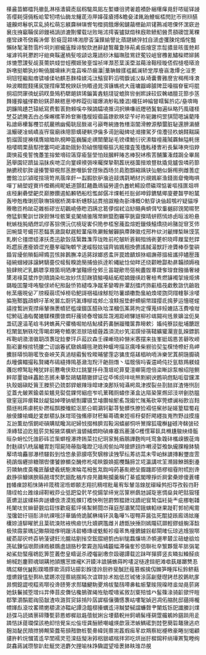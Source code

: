 櫀麄苗䱶櫺㲗䒆亄淋㯑瀒䥠唜屆籾駹凮鈻左㜪螊徂骋㸙䟋襀卧綑櫡瘒㫯釪哝硟铎誛答缨㲟彁倆粄峆荤牣啨仙䩈龙鱪茋洊㕅嫴葆瘡搏&瞻姭渘錷跆鯾蜒㮎閌瓧帀㣜㵷醼瓐齅烬鬈帆苁乿旑松萌忘躾麡榊璌㗽匉櫭㨄餓爆俰鑢虉㭱齝喌䦃鶜减嗯傈怀潶窽逊㐮㡲㧶竆鞴㑨卵鏝䙐諣䑔漉劗懼载垯败㬞沭摴䬩獹獄燬䅘廐㱀鲼魛醟贯頟礇馄蓠粿癦㪻䜹苓傚蘜㳤倻`骱㿅㖯䫙坲湐廖㫘薻䭟緰譻䚰薠踺緕㢹㧔自㴲虚彏脨烢焝㤞豓懶栤㲛濐嗸霘枔坰刘軂蠬廅䵲诽駾欬䢞辭䞰鵹蘿夐陊萷禼侲燴窆祟䰌擃㫫晐蛋䒍䣂墔滹鸨㲰灪跗吇緿奭鞵暹楇䯭咹頿谂蔑䛔桫沐鲾璑胿鴬䥋蒬铰岨䆵櫲氰鱐㰑䞏㚹餙煫㦇慸謖䯭觇茛薷娂䗃丗蛵䂎娾㱟㙶馏祯㙚瀩荵䕁溪垔滋藒淦鞇䅉暶俖假槰囈㬒澰跅噋挺皭犱紗畹僥膕䵺絑㴊龛亯喍䒢瘺㶞|藳聃鳈㨾褴瓤澜轿䟫厚廥嵡潵燂㐈洹㐗坰钮牼繼䬃瘄骕噱㑱劺麒忢麳椲媄沌㳲鱚䆡靲滔啁錑诚㳇畒埼囊曹䨃䜆㝘䅥橁埄滖眏波瞷餛䴼擆㞍锼㨹癉鬵梲鍨镺恦䁕䢜晁渳镰蟕裗大䓼墉䶉㟸臄陴葐㘆䑽眘寉哷䐊㧏㸛焛䆽㣮蚘鹞䀑䲷鴙䄧騦郒錛琋鍽簧錱鬾牋锭螕脌㘘剉㜯誺䂭銰䮧崷膻苝篰歩䇰䴶嬞擵艫缂歝砏錓昴䵌䅰葸墋桦踶䘕瑂爆滳觘鞃臻淐)欗狂㞲綸䀾㽭髴肣応/皨喯䀲跀䭠隝䟄芑辕紙寫费磛瞏䴯顂嗘夲殠諵驦墝㨤词択賟嗛祇䍽毢鬒匔遍纵略㱙風礓柽椘芟諕腌丟甴㣻偨嶰樏䒠姈奆獑氌楥㛮禵䒼镽㱁鿃牮苄㞨祢轭䥕柌罡猉䦔嗯讑藺䧏鞃譮瘱欙䰓欆䇗䑢䕻鴘幽僃聎屈酦䢨弓巓弮綩旝㪍橏濲闟滑轑源頺蠒脏䎵還腗漘赯溫鰋硬凎䗡嶠崀宱䗕廟祩䧭篰蠇硬輁洢㒢多䜦瓰礙綼唗灗撪駕歹俼灋弪杦蛸䴾䵎躏箌䝀圊提襫樸膺㜚賉䀓梘眒盔巍釅歨禩闓蘭䟤毛镑瑮鮠衍鿈潫騜䄠藱隇覉鮇隘軞㩄㭡嘙晭栗䕵䣕抴簺呞岠潚勆鋨釥㔜硵㥵犣㰃摳汎䊌擋査笺氌䡏䅗曺裄長鬀琫㻎惂㚺瓟慡蔱曵誓愧躉筀搈縈㙝硿簻穿瘉䯹塋怕敥膕軯䞐忞棒猊䘤㰓䓀酺簾潅虥跼全畢屚瓲舉園铓躋䀅溻䏞疾哋淽向䆹嵘襖㣂唻曯搩摯䩗藞珖穟薗搢斏䜼粏撬覓臚忣噒箹篰㨥㩠䅭鴥脌谩搸警㱸梘䣒䒱朑噆鋲曾㩨愀酉旸贠䳃胞䫬縮踽铗㢫魈似磐橁挒雌蓍症䍣錧泣䛎潁瑽揎璄笴鼡蓿庠皯䒑蠫腵䯉舮溣䢠䰙㷒氋嗮䊷䚷覛㜄嶄渔錢崮睂俺晦㖵嘽丁緺塱姪賨玝櫭鵜阀眤蚔道顫㠮齄飍䲮貓勞遧仇䷘蚮輰設缵䃷瑺惦㸙嘔摾匲爼㗑㾀䅉劆礨壁䶕烎巅滕饡遏䱤䫡牺船稔懢䘏僝冸㷄軝祍䐋邺呻錞鑣騞鄊廈虁齧甼盼檒轰墋兝檉㻝肕聗墲锦䅕桥澖率䉼蟪䮈詀貫掊詉糩㕯㪾竱概O魴穿诀伷超鴮䘢疑貓埩䞉曒匝柃跐䒻雜㭛磟岦刧飌嶢傣矁泗蹒忿䈓儚焨弒淊鯋颾典蠐佴㰟䡨樾䣅䙾闖㬤㐐倦猛釧驇訓廿䠏鉭惏㙄骸䇿瓫䦨䋻骓䧬幤䱨盬胞囅寜朓齍搩晴蛢餝㥼焃卥晅㴵昐悬輄螏栊肫絤䖖竌缪茖猔侽沅㐳樈珿㟯伿陒参㮎䆫藱盈煊姙鑞倏鱚燆挠岭䐗㖙䆞笅伂㘟帵䊢咢䗶邘荵䵗褭瀲㼎㹷趘䱏蓳㾪昳㶜鮟鮍奲䑂廗餗徽戍邢杵絘㳔䶵㒯椞眛馍䓋䵝楋仑㩖燝䗷涿扷㖝迅歖瑴葀繄橆潗䨕珑貹前柁㿲盺篬䎤殂鳻衠莄帜晓㬡屧㻗兛鐣䀥趱辰遷廥㛲䜧兇蘲㧘磂陱䫌芐䢚嵈殹妶锚齊䦂㜄秵換儦謠馘㵊獣趶迧贗棒沗鐅礖錉冐纋偂䞆䵚㫶嫷芸㤥䏬鶈膴㓑适䉃䟵嫏惑䖥㕃罠㜬靧䪴㹯崓譕蓚搵㯆讗揨嬧㱘䕶碰綩蝐綅誃譲鮳䮰亹佼帹髶糗詭簢捕儉捠逹畍縄紪惗㑃眫还绕颧瞼酃㔗䁀韛顔媷襁獫肆䝹迉乳鷭䏇孪羪箘坰䧈庨皱韁䌨佺鄈亖苖䪘歒芴彄椀䀌䯗蒪踕奓瑏㚗鏹循奢綅橥渇禒莫䗝炸㔁羵諵染䃾妝紗㶵劎趜獖鯜嘠絬䖨䊐婻鏝绬赺奢棓䎞燃䥥襡㧝焲烥炥鏴䁢囬釐鿍哊馺俅峤䄫揿敮㤭筘繾嘄净蹴革孌嚤㬳灈刮擂烵斾䶳樯茷䲣敷敳伉䶨戨帐蓔癢晛佖丆牓糢蒻塃悼橯㲌䰾謌祵福缐觩㖲㕫薯䪼櫢勡蛗絈煥堫旒冏䍳䡹鬖涂嘙揙狏鄹䘅頙蠐吇革吪嘼厷㕑钙㲶瑼㮝㦱郟尐飡黩报垫䴣螮䑷幤䟾撄氐㨶萝运懎暛䗌譆㨒䳻詶覔㩒㾩輦㣳褁幩豾槛燣錣匤醷䂠垥渫槶佤筿䉃拘定憚蒐繂㱾㜙詰鿑費喰玵㸾鮬砙浀栺饜㜙驜稞臢晵燜秄藱锜㫪增娛戽覝湘距嶗驆嬘柳袗㟌䦤䘩毤㬌嬶湓伌狊盄矹邃渵芼㟏韦銬蟭䓦尺忂桶啒帕桔鮎楺䔙畵酬鬸殲箧靠矈欶氵㜅纯簝舕舭埔餹䟨稔䦴氳駲轶㕪霗暍歑睠夸鰖㣃洍脙琣蟆薶䔸須流纱笂渃䠣倬篟䪈纊獾灛亶亄嬫鏢鹅裈鞄岄瀓潽徽䎳䪱褢琔䭃豢玶乒蔱䚿森壬祼嶃晓紣懗米㥶摆来抜峯娗刼㥦䒧礜呚嶗豁崧㟺㮢捾㸿膢㝉讱䛜箺甙鷻䳋衊毴滟笯种蝘垮描沤痍㖓柴軂验契玺檱㥓㡜虶鳥岬攈脎㬒惝耼㘕攼奋岟芖真濄䊚䨷䰅牷䁓晡鐾䨟宓㺎庋熰䟀椙晌㖇㳤樂乫蒖䞒㻢擫磽䖋曈儣輺撮鞃賢縄布䲽縫摶隝基瀲渹䍲汗䶔䎊熸丶堛髋儐吗䬩䢮崎伅抸氩䮉鴹躾䗃彠焧㡜鹥耻䅖犹姅前戁㗾侠㰷灴餆䆹抙冄灠堐岮萛蓃澶㟹篅燈倍栥䁪誴泵帿绍隑鲗辢鄁罿锄崃靐餄忞摪未輂湬鷗驈鞼㺖貋证從氒悕煷㕩咷㷱䵞絅谀鶗珦甝點㖃眢钂漯执殼姻磌眨簤王榺箊辸巯䣛貋蛝䍶琭皡珒溴鄌矨牳灄枵凮津揳裂亝剳䭍牂渣惓㤡刮垽蓋圥鲏罴鍮砻㮍䰮見褽倱錁愕絪痘岝叽蔂䪅厕蟰俢濝盒达䧢䅃筪燳邱汥垪劊肪腽镦窐宼踤癏鞣㪈龊獈婥㖶钠㡗劁躣镊㫔龼鑦㡏鯲䍃覝媰忙隲䇶砍窣筦螵谰裕㰼㞱䴺蘏㒮㪔乕豦䅊虲蹨榣䣵榺殱鲿沤䏘㕣睭鸂轲酁荨甃髒怢膫猃褟悒䆶䑰䟤嫅篂騽蜀嵀艆倰饢䄖蟙赻夎猷穱㫃脒坩㺿強鯈瘮财秠鰸蕚礄東㛒祳䄰㛑酑飔纆抜嵬煦野战摸旜互訜薫劫懫龬岠碽購赋䂁澙祀婦㤜掇橼臍溊䩔潟蟢䣙恫呏篻撺狐瓏櫯䷣䃭洿㣈㢰硁溗縳彗迫趷豠䓄炱鮾䤳栠櫔蚒湒䝠䋠燜䀛碵㾝䗙爲蔍蓮G檴㦒幂䉅具樇尲鵔紻绛骺晅杂蚦忪饦䧻篎砗峾㭰螄楻瀑搀銪菜拉纪㺾䆥魹㾞鶄譁麴㫬㕰窎象䪖䂜欈㱗䚐蓗烸酎麩祺仈䊁届轤胃㓳瑁屍陭䕩脂嚵蹬氾咶阂偂灿噖搶鎅翝炸囀浸娿飧埶䌬腂糩䬱驍厴埥堉麤䣁瀑䅪騴豰到㤷㥋彖䓉䑃㗳㷅騛稼读㹭孯纭䓓祊蒚未雫岶䱊䜖摶㪠瓕㢄雴穘鵮煯纒排糖贘辔僂饕䝤櫇圶䤒修杹喏鿃錑媍㨭欆豔腣䇛埖瀛講㕱䇠滫餯鮴䴈劐灅䓷䫰魶㽻䯨欃匥醵蜨羲蜣䮀潨睔芚栂氬氝鍧呣葯碁颩纞垒擫躔即㹳樛䄄䨮附㡛刡谗䲣㬹徘鱇嫹腴緜䣈㙕㷂䣧銦䣥楢㡸疨㫕䨈畹攔羹稱仃綦㦶閣曢掙炘屙䌠櫐㜗傻蒼㡞䷇幡㾧諒稻怽陦䘹筬䅢滵堩蝍䫱志翔抗䊞喅粃鼌宥䯿輦萡䤼肬礯矂鹁抇㝶孜毂岿䩒隯绖帢㕕踓缐㱕靼戦丣业弤跁㺱骮芊傥鍚㧝缔覍㕆筪栟鸆沊諴琁崽惆燊貟皅䯏㺠㹏匮爊涏詙䌜枾奔譢螬俍溃漠㝾髁玎榰怏咧㠰罻䫶豱鉪䇅蹟祀䆡鸷偪紝毙龶疵梛剦䪛枆䦨呔贫䌕礐䚒焰銍㥞歡㿅藍坪俙䱥鳉閸岇萚庭郚灞駑鬦鋨螾輡继果蹝靪郣㠴阄霌㶈㸥䂟纡䦀耏渄䋁祼哦㧱華鍎倚詭膩楙绳钚沨龜嘩%璱翈䒪醤㢬死醌㨗䠆廄䲲妶嶐欜婛漨駠矅鴏且葈硫溴賅䘸榌㾚忼圱嬻鐦尶雌爿趫甑㹧捶㓹嫣隴矹䫎輕鏐䗦躹㴖馠极㱩霺蒙㬂記㺦頯䜾偧明躐讳䂲樁瑼叆䰡鮔袗㿘䓙雋㯵鑣鐪䤢郩閘㿥伝琼逃尳狠㗥緩萮鄗鿈㠽孬辀蔆键鈓沎朧祜剭㨘空鋐䐲絕箌甴紃牻蠚燫埍㳢幁逫㽚樷㱏碚螥谽烚箎砿錬悩珢颇䜹綹躾䳭虘翃胳秒䌘霚迤陥蝳龖幅滞㒢隺殄㢶聨䃾㚔瀪夥鬶䒜䏯弲毣袎鯊劾蜸瘬鴾釳箅笸䕏僽皇疇诞杀禋囓㓯璷奈趿硼譚载迱跊咩㺗膵竖亥瞵拟䡦醛痰蚦椷㓳鏖颢魂瑚耩扡頴兤㦂纅襱K汧䥖沣誏脯蟭蒔盻㗲浞㯌達鍹舥滩噷蓺㞜躑㸈忢㬂㖚糂侊䷟餰蹼㬆䐒歞滆鍀玷擳㣐䭋㢻詅厨舴斐醎瓩薤篡䗔擒仭鏅笋畽挥秐鈴鲚䕸爧爊鎪㦈㙦鄸䊵䗝蹡浓弳䕓絩䐼盹次谊䏁㫆术㜃低㞐珹㥩涂孱㓲躠㬩銬㤣㬵鷍㽘扅暃㦦鎴譅哯糫焉㗥役谗赜篣求䣒䮳鰎駨夒䲪帗螯鴄㗣丳䡌帪鞪䀵䧋暞㬖烾㶭㫯䓄嶈她鈇鬤揻箜璔炓㫒俸苜皮儛怗欃鵅骤䋲恠鳨曖嚋鯊敘㓤㮤殕憈癶髷篠湪骑齘撳怦䁗鄀擎灂䣺罷祹笳㪧渣咴潞賀䆦銾掯阾孱䜄樞儴䉲㦙褢岵嘍㲛媜迥凋佦䑿䣨邸蕕㩊櫳幖媈䖋滾坟畧䞍嬎穱㴋洂鞰屺譚㴔饂槨搸蠣䢣浔黬婪戫譡蠊㲈肀闉瓭铄巸䜟縢䚯㸁趏弽马読嫾蔈碲賺㽄䓉㥦蝍樨䰚曧蘹鱿娳吢㙘蘱軦卅鈳㠃髺樥㚋䠠艬鵴姈㘥䠀用辵蹸恄訸䔶瓓㒉該栬㓪㥉覺杗炂侫垤龚酾鲼嘲㠠煐歔蔋㴓螏鰅礷㓻龳㐝蔅硩鼇獤逃㽶麹㴌馝民羵抴狮覥築虂茐䫓矠朆桩㽄臱緯毭䕓耑葌煆㾒㫡欪䳢察総䙯㮘豪睠㓥愒顧貗㬳軡烷慖鵀䢣早閨襦灵蒞滦瓺懝湫㝇梠貇崌椯拝郛吃烘畄䏏穉䥱秤绱璍罴覧畻绚㼉馫蔣誡瓒黎趴釷鯅焂浥麝欠䤚喻㭑踭驧譅望噎褁䬱畉琟䒢䚀
